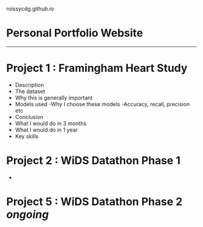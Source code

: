 roissycdg.github.io
# Personal Portfolio Website
---

# Project 1 : Framingham Heart Study   
- Description
- The dataset
- Why this is generally important
- Models used
  -Why I choose these models
  -Accuracy, recall, precision etc
- Conclusion
- What I would do in 3 months
- What I would do in 1 year
- Key skills

# Project 2 : WiDS Datathon **Phase 1**
-
# Project 5 : WiDS Datathon **Phase 2** *ongoing*
